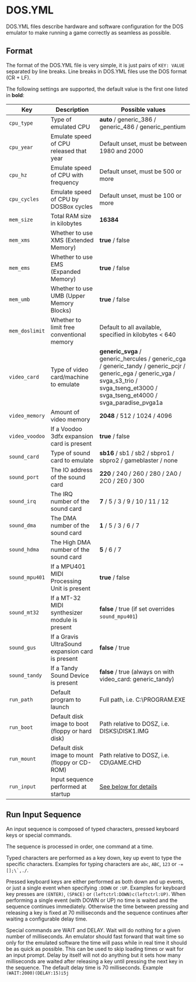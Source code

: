 # DOS.YML
DOS.YML files describe hardware and software configuration for the DOS emulator to make running a game correctly as seamless as possible.

## Format
The format of the DOS.YML file is very simple, it is just pairs of `KEY: VALUE` separated by line breaks.
Line breaks in DOS.YML files use the DOS format (CR + LF).

The following settings are supported, the default value is the first one listed in __bold__:

| Key             | Description                                      | Possible values                                             |
| --------------- |--------------------------------------------------|-------------------------------------------------------------|
| `cpu_type`      | Type of emulated CPU                             | __auto__ / generic_386 / generic_486 / generic_pentium      |
| `cpu_year`      | Emulate speed of CPU released that year          | Default unset, must be between 1980 and 2000                |
| `cpu_hz`        | Emulate speed of CPU with frequency              | Default unset, must be 500 or more                          |
| `cpu_cycles`    | Emulate speed of CPU by DOSBox cycles            | Default unset, must be 100 or more                          |
| `mem_size`      | Total RAM size in kilobytes                      | __16384__                                                   |
| `mem_xms`       | Whether to use XMS (Extended Memory)             | __true__ / false                                            |
| `mem_ems`       | Whether to use EMS (Expanded Memory)             | __true__ / false                                            |
| `mem_umb`       | Whether to use UMB (Upper Memory Blocks)         | __true__ / false                                            |
| `mem_doslimit`  | Whether to limit free conventional memory        | Default to all available, specified in kilobytes < 640      |
| `video_card`    | Type of video card/machine to emulate            | __generic_svga__ / generic_hercules / generic_cga / generic_tandy / generic_pcjr / generic_ega / generic_vga / svga_s3_trio / svga_tseng_et3000 / svga_tseng_et4000 / svga_paradise_pvga1a |
| `video_memory`  | Amount of video memory                           | __2048__ / 512 / 1024 / 4096                                |
| `video_voodoo`  | If a Voodoo 3dfx expansion card is present       | __true__ / false                                            |
| `sound_card`    | Type of sound card to emulate                    | __sb16__ / sb1 / sb2 / sbpro1 / sbpro2 / gameblaster / none |
| `sound_port`    | The IO address of the sound card                 | __220__ / 240 / 260 / 280 / 2A0 / 2C0 / 2E0 / 300           |
| `sound_irq`     | The IRQ number of the sound card                 | __7__ / 5 / 3 / 9 / 10 / 11 / 12                            |
| `sound_dma`     | The DMA number of the sound card                 | __1__ / 5 / 3 / 6 / 7                                       |
| `sound_hdma`    | The High DMA number of the sound card            | __5__ / 6 / 7                                               |
| `sound_mpu401`  | If a MPU401 MIDI Processing Unit is present      | __true__ / false                                            |
| `sound_mt32`    | If a MT-32 MIDI synthesizer module is present    | __false__ / true (if set overrides `sound_mpu401`)          |
| `sound_gus`     | If a Gravis UltraSound expansion card is present | __false__ / true                                            |
| `sound_tandy`   | If a Tandy Sound Device is present               | __false__ / true (always on with video_card: generic_tandy) |
| `run_path`      | Default program to launch                        | Full path, i.e. C:\PROGRAM.EXE                              |
| `run_boot`      | Default disk image to boot (floppy or hard disk) | Path relative to DOSZ, i.e. DISKS\DISK1.IMG                 |
| `run_mount`     | Default disk image to mount (floppy or CD-ROM)   | Path relative to DOSZ, i.e. CD\GAME.CHD                     |
| `run_input`     | Input sequence performed at startup              | [See below for details](#run-input-sequence)                |

## Run Input Sequence
An input sequence is composed of typed characters, pressed keyboard keys or special commands.

The sequence is processed in order, one command at a time.

Typed characters are performed as a key down, key up event to type the specific characters.
Examples for typing characters are `abc`, `ABC`, `123` or ``-=[];\`,./``.

Pressed keyboard keys are either performed as both down and up events, or just a single event when specifying `:DOWN` or `:UP`.
Examples for keyboard key presses are `(ENTER)`, `(SPACE)` or `(leftctrl:DOWN)c(leftctrl:UP)`.
When performing a single event (with DOWN or UP) no time is waited and the sequence continues immediately.
Otherwise the time between pressing and releasing a key is fixed at 70 milliseconds and the sequence continues after waiting a configurable delay time.

Special commands are WAIT and DELAY.
Wait will do nothing for a given number of milliseconds. An emulator should fast forward that wait time so only for the emulated software
the time will pass while in real time it should be as quick as possible. This can be used to skip loading times or wait for an input prompt.
Delay by itself will not do anything but it sets how many milliseconds are waited after releasing a key until pressing the next key in the
sequence. The default delay time is 70 milliseconds. Example `(WAIT:2000)(DELAY:15)i5j`
